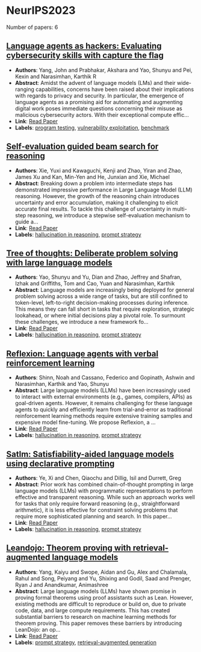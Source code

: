 # NeurIPS2023

Number of papers: 6

## [Language agents as hackers: Evaluating cybersecurity skills with capture the flag](paper_1.md)
- **Authors**: Yang, John and Prabhakar, Akshara and Yao, Shunyu and Pei, Kexin and Narasimhan, Karthik R
- **Abstract**: Amidst the advent of language models (LMs) and their wide-ranging capabilities, concerns have been raised about their implications with regards to privacy and security. In particular, the emergence of language agents as a promising aid for automating and augmenting digital work poses immediate questions concerning their misuse as malicious cybersecurity actors. With their exceptional compute effic...
- **Link**: [Read Paper](https://openreview.net/forum?id=KOZwk7BFc3&noteId=OIANITRY6R)
- **Labels**: [program testing](../../labels/program_testing.md), [vulnerability exploitation](../../labels/vulnerability_exploitation.md), [benchmark](../../labels/benchmark.md)

## [Self-evaluation guided beam search for reasoning](paper_2.md)
- **Authors**: Xie, Yuxi and Kawaguchi, Kenji and Zhao, Yiran and Zhao, James Xu and Kan, Min-Yen and He, Junxian and Xie, Michael
- **Abstract**: Breaking down a problem into intermediate steps has demonstrated impressive performance in Large Language Model (LLM) reasoning. However, the growth of the reasoning chain introduces uncertainty and error accumulation, making it challenging to elicit accurate final results. To tackle this challenge of uncertainty in multi-step reasoning, we introduce a stepwise self-evaluation mechanism to guide a...
- **Link**: [Read Paper](https://arxiv.org/pdf/2305.00633.pdf)
- **Labels**: [hallucination in reasoning](../../labels/hallucination_in_reasoning.md), [prompt strategy](../../labels/prompt_strategy.md)

## [Tree of thoughts: Deliberate problem solving with large language models](paper_3.md)
- **Authors**: Yao, Shunyu and Yu, Dian and Zhao, Jeffrey and Shafran, Izhak and Griffiths, Tom and Cao, Yuan and Narasimhan, Karthik
- **Abstract**: Language models are increasingly being deployed for general problem solving across a wide range of tasks, but are still confined to token-level, left-to-right decision-making processes during inference. This means they can fall short in  tasks that require exploration, strategic lookahead, or where initial decisions play a pivotal role. To surmount these challenges, we introduce a new framework fo...
- **Link**: [Read Paper](https://arxiv.org/abs/2305.10601)
- **Labels**: [hallucination in reasoning](../../labels/hallucination_in_reasoning.md), [prompt strategy](../../labels/prompt_strategy.md)

## [Reflexion: Language agents with verbal reinforcement learning](paper_4.md)
- **Authors**: Shinn, Noah and Cassano, Federico and Gopinath, Ashwin and Narasimhan, Karthik and Yao, Shunyu
- **Abstract**: Large language models (LLMs) have been increasingly used to interact with external environments (e.g., games, compilers, APIs) as goal-driven agents. However, it remains challenging for these language agents to quickly and efficiently learn from trial-and-error as traditional reinforcement learning methods require extensive training samples and expensive model fine-tuning. We propose Reflexion, a ...
- **Link**: [Read Paper](https://arxiv.org/abs/2303.11366)
- **Labels**: [hallucination in reasoning](../../labels/hallucination_in_reasoning.md), [prompt strategy](../../labels/prompt_strategy.md)

## [Satlm: Satisfiability-aided language models using declarative prompting](paper_5.md)
- **Authors**: Ye, Xi and Chen, Qiaochu and Dillig, Isil and Durrett, Greg
- **Abstract**: Prior work has combined chain-of-thought prompting in large language models (LLMs) with programmatic representations to perform effective and transparent reasoning. While such an approach works well for tasks that only require forward reasoning (e.g., straightforward arithmetic), it is less effective for constraint solving problems that require more sophisticated planning and search. In this paper...
- **Link**: [Read Paper](https://arxiv.org/pdf/2305.09656.pdf)
- **Labels**: [hallucination in reasoning](../../labels/hallucination_in_reasoning.md), [prompt strategy](../../labels/prompt_strategy.md)

## [Leandojo: Theorem proving with retrieval-augmented language models](paper_6.md)
- **Authors**: Yang, Kaiyu and Swope, Aidan and Gu, Alex and Chalamala, Rahul and Song, Peiyang and Yu, Shixing and Godil, Saad and Prenger, Ryan J and Anandkumar, Animashree
- **Abstract**: Large language models (LLMs) have shown promise in proving formal theorems using proof assistants such as Lean. However, existing methods are difficult to reproduce or build on, due to private code, data, and large compute requirements. This has created substantial barriers to research on machine learning methods for theorem proving. This paper removes these barriers by introducing LeanDojo: an op...
- **Link**: [Read Paper](https://proceedings.neurips.cc/paper_files/paper/2023/file/4441469427094f8873d0fecb0c4e1cee-Paper-Datasets_and_Benchmarks.pdf)
- **Labels**: [prompt strategy](../../labels/prompt_strategy.md), [retrieval-augmented generation](../../labels/retrieval-augmented_generation.md)

